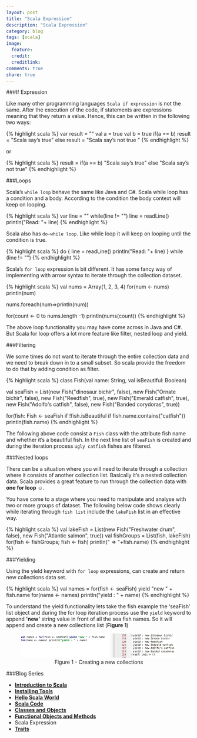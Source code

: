 ```yaml
---
layout: post
title: "Scala Expression"
description: "Scala Expression"
category: blog
tags: [scala]
image:
  feature:
  credit:
  creditlink:
comments: true
share: true
---
```


###If Expression 

Like many other programming languages `Scala if expression` is not the same. After the execution of the code, if statements are expressions meaning that they return a value. Hence, this can be written in the following two ways:

{% highlight scala %}
var result = ""
val a = true
val b = true
if(a == b)
  result = "Scala say’s true"
else
  result = "Scala say’s not true "
{% endhighlight %}

or

{% highlight scala %}
result = if(a == b)
  "Scala say’s true"
else
  "Scala say’s not true"
{% endhighlight %}

###Loops

Scala’s `while loop` behave the same like Java and C#. Scala while loop has a condition and a body. According to the condition the body context will keep on looping.

{% highlight scala %}
var line = ""
while(line != "")
  line = readLine()
  println("Read: "+ line)
{% endhighlight %}

Scala also has `do-while loop`. Like while loop it will keep on looping until the condition is true.

{% highlight scala %}
do {
 line = readLine()
 println("Read: "+ line)
} while (line != "")
{% endhighlight %}

Scala’s `for loop` expression is bit different. It has some fancy way of implementing with arrow syntax to iterate through the collection dataset.

{% highlight scala %}
val nums = Array(1, 2, 3, 4)
for(num <- nums)
  println(num)
  
nums.foreach(num=>println(num))

for(count <- 0 to nums.length -1)
  println(nums(count))
{% endhighlight %}

The above loop functionality you may have come across in Java and C#. But Scala for loop offers a lot more feature like filter, nested loop and yield.

###Filtering 

We some times do not want to iterate through the entire collection data and we need to break down in to a small subset. So scala provide the freedom to do that by adding condition as filter.

{% highlight scala %}
class Fish(val name: String, val isBeautiful: Boolean)

val seaFish = List(new Fish("dinosaur bichir", false),
                new Fish("Ornate bichir", false),
                new Fish("Reedfish", true),
                new Fish("Emerald catfish", true),
                new Fish("Adolfo's catfish", false),
                new Fish("Banded corydoras", true))
                
for(fish: Fish <- seaFish
    if !fish.isBeautiful
    if fish.name.contains("catfish"))
  println(fish.name)
{% endhighlight %}

The following above code consist a `Fish` class with the attribute fish name and whether it’s a beautiful fish. In the next line list of `seaFish` is created and during the iteration process `ugly catfish` fishes are filtered.

###Nested loops

There can be a situation where you will need to iterate through a collection where it consists of another collection list. Basically it’s a nested collection data. Scala provides a great feature to run through the collection data with **one for loop** ☺.

You have come to a stage where you need to manipulate and analyse with two or more groups of dataset. The following below code shows clearly while iterating through `fish list` include the  `lakeFish` list in an effective way.

{% highlight scala %}
val lakeFish = List(new Fish("Freshwater drum", false), new Fish("Atlantic salmon", true))
val fishGroups = List(fish, lakeFish)
for(fish <- fishGroups; fish <- fish)
  println(" => "+fish.name)
{% endhighlight %}

###Yielding

Using the yield keyword with `for loop` expressions, can create and return new collections data set.

{% highlight scala %}
val names = for(fish <- seaFish) yield "new " + fish.name
for(name <- names) println("yield : " + name)
{% endhighlight %}

To understand the yield functionality lets take the fish example the ‘seaFish’ list object and during the for loop iteration process use the `yield` keyword to append **'new'** string value in front of all the sea fish names. So it will append and create a new collections list (**Figure 1**)

<figure style="text-align: center;">
  <a href="/blog/scala-blog-series/for-loop-yield.png"><img src="/blog/scala-blog-series/for-loop-yield.png" alt="image"></a>
  <figcaption>Figure 1 - Creating a new collections</figcaption>
</figure>

###Blog Series
* [**Introduction to Scala**](/articles/introduction-to-scala/)
* [**Installing Tools**](/blog/installing-tools/)
* [**Hello Scala World**](/blog/hello-scala-world/)
* [**Scala Code**](/blog/scala-code/)
* [**Classes and Objects**](/blog/classes-and-objects/)
* [**Functional Objects and Methods**](/blog/functinal-objects-methods/)
* Scala Expression
* [**Traits**](/blog/trait/)